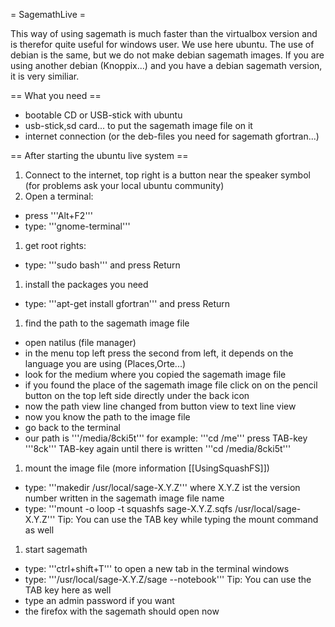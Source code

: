 = SagemathLive =

This way of using sagemath is much faster than the virtualbox version and is therefor quite useful for windows user.
We use here ubuntu. The use of debian is the same, but we do not make debian sagemath images.
If you are using another debian (Knoppix...) and you have a debian sagemath version, it is very similiar.

== What you need ==

 * bootable CD or USB-stick with ubuntu 
 * usb-stick,sd card... to put the sagemath image file on it
 * internet connection (or the deb-files you need for sagemath gfortran...)


== After starting the ubuntu live system ==
 
 1. Connect to the internet, top right is a button near the speaker symbol (for problems ask your local ubuntu community) 
 1. Open a terminal:
   * press '''Alt+F2'''
   * type: '''gnome-terminal'''
 1. get root rights:
   * type: '''sudo bash''' and press Return
 1. install the packages you need
   * type: '''apt-get install gfortran''' and press Return
 1. find the path to the sagemath image file 
   * open natilus (file manager) 
   * in the menu top left press the second from left, it depends on the language you are using (Places,Orte...)
   * look for the medium where you copied the sagemath image file
   * if you found the place of the sagemath image file click on on the pencil button on the top left side directly under the back icon
   * now the path view line changed from button view to text line view
   * now you know the path to the image file
   * go back to the terminal
   * our path is '''/media/8cki5t''' for example:  '''cd /me''' press TAB-key '''8ck''' TAB-key again until there is written '''cd /media/8cki5t'''
 1. mount the image file (more information [[UsingSquashFS]])
   * type: '''makedir /usr/local/sage-X.Y.Z''' where X.Y.Z ist the version number written in the sagemath image file name
   * type: '''mount -o loop -t squashfs sage-X.Y.Z.sqfs /usr/local/sage-X.Y.Z''' Tip: You can use the TAB key while typing the mount command as well
 1. start sagemath
   * type: '''ctrl+shift+T''' to open a new tab in the terminal windows
   * type: '''/usr/local/sage-X.Y.Z/sage --notebook''' Tip: You can use the TAB key here as well
   * type an admin password if you want
   * the firefox with the sagemath should open now
